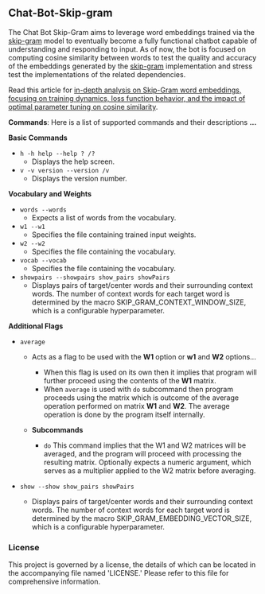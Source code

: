 ## Chat-Bot-Skip-gram
The Chat Bot Skip-Gram aims to leverage word embeddings trained via the [skip-gram](https://github.com/KHAAdotPK/Skip-gram.git) model to eventually become a fully functional chatbot capable of understanding and responding to input. As of now, the bot is focused on computing cosine similarity between words to test the quality and accuracy of the embeddings generated by the [skip-gram](https://github.com/KHAAdotPK/Skip-gram.git) implementation and stress test the implementations of the related dependencies.

Read this article for [in-depth analysis on Skip-Gram word embeddings, focusing on training dynamics, loss function behavior, and the impact of optimal parameter tuning on cosine similarity](https://github.com/KHAAdotPK/Skip-gram/blob/main/usage/README.md).

**Commands**: Here is a list of supported commands and their descriptions **...**

**Basic Commands**

- `h -h help --help ? /?`
    - Displays the help screen.
- `v -v version --version /v`
    - Displays the version number.
     
 **Vocabulary and Weights**
- `words --words`
    - Expects a list of words from the vocabulary.
- `w1 --w1`
    - Specifies the file containing trained input weights.
- `w2 --w2`
    - Specifies the file containing the vocabulary.
- `vocab --vocab`
    - Specifies the file containing the vocabulary.
- `showpairs --showpairs show_pairs showPairs`
    - Displays pairs of target/center words and their surrounding context words. The number of context words for each target word is determined by the macro SKIP_GRAM_CONTEXT_WINDOW_SIZE, which is a configurable hyperparameter. 

**Additional Flags**
- `average`
    - Acts as a flag to be used with the **W1** option or **w1** and **W2** options... 
        - When this flag is used on its own then it implies that program will further proceed using the contents of the **W1** matrix. 
        -  When `average` is used with `do` subcommand then program proceeds using the matrix which is outcome of the average operation performed on matrix **W1** and **W2**. The average operation is done by the program itself internally.

    - **Subcommands**
        - `do` 
            This command implies that the W1 and W2 matrices will be averaged, and the program will proceed with processing the resulting matrix. Optionally expects a numeric argument, which serves as a multiplier applied to the W2 matrix before averaging.

- `show --show show_pairs showPairs`
    -  Displays pairs of target/center words and their surrounding context words. The number of context words for each target word is determined by the macro SKIP_GRAM_EMBEDDING_VECTOR_SIZE, which is a configurable hyperparameter.           

### License
This project is governed by a license, the details of which can be located in the accompanying file named 'LICENSE.' Please refer to this file for comprehensive information.   
